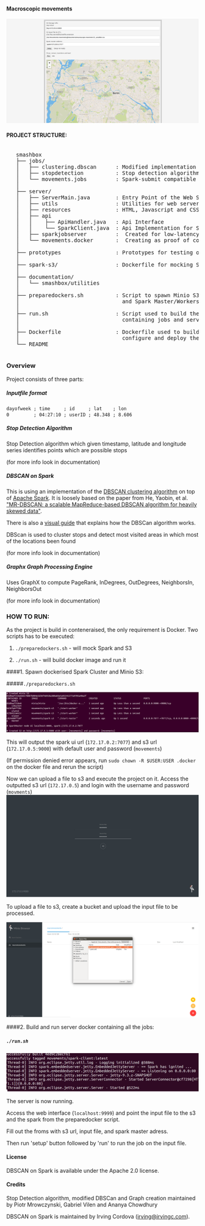 #### Macroscopic movements

![alt text](resources/img/ui.png)

#### PROJECT STRUCTURE:

<pre>

   smashbox
   ├── jobs/                          
   │   ├── clustering.dbscan      : Modified implementation of Irving's DBScan on Spark
   │   ├── stopdetection          : Stop detection algorithm implementation on Spark
   │   └── movements.jobs         : Spark-submit compatible jobs                      
   │
   ├── server/	                                 
   │   ├── ServerMain.java        : Entry Point of the Web Server                            
   │   ├── utils	              : Utilities for web server               
   │   ├── resources              : HTML, Javascript and CSS files               
   │   ├── api	                   
   │   │    ├── ApiHandler.java	  : Api Interface		
   │   │    └── SparkClient.java  : Api Implementation for Spark-submit	
   │   ├── sparkjobserver	      : <Not Used> Created for low-latency jobs, but not used in the project	
   │   └── movements.docker       : <Not Used> Creating as proof of concept for spawning dockers to hadle spark-submit                
   │
   ├── prototypes                 : Prototypes for testing of spark-submit jobs 		        
   │
   ├── spark-s3/                  : Dockerfile for mocking Spark Cluster             
   │
   ├── documentation/                                  
   │   └── smashbox/utilities                  
   │
   ├── preparedockers.sh          : Script to spawn Minio S3 
   │                                and Spark Master/Workers dockers       
   │   
   ├── run.sh                     : Script used to build the docker 
   │                                containing jobs and server
   │
   ├── Dockerfile                 : Dockerfile used to build server and jobs mobule,
   │                                configure and deploy the docker
   └── README                                   
   
</pre>

### Overview

Project consists of three parts:

##### Inputfile format

```
dayofweek ; time     ; id     ; lat    ; lon
0         ; 04:27:10 ; userID ; 48.348 ; 8.606
```

##### Stop Detection Algorithm

Stop Detection algorithm which given timestamp, latitude and longitude series 
identifies points which are possible stops 

(for more info look in documentation)

##### DBSCAN on Spark

This is using an implementation of the [DBSCAN clustering algorithm](http://en.wikipedia.org/wiki/DBSCAN) 
on top of [Apache Spark](http://spark.apache.org/). It is loosely based on the paper from He, Yaobin, et al.
["MR-DBSCAN: a scalable MapReduce-based DBSCAN algorithm for heavily skewed data"](http://www.researchgate.net/profile/Yaobin_He/publication/260523383_MR-DBSCAN_a_scalable_MapReduce-based_DBSCAN_algorithm_for_heavily_skewed_data/links/0046353a1763ee2bdf000000.pdf). 

There is also a [visual guide](http://www.irvingc.com/visualizing-dbscan) that explains how the DBSCan algorithm works.

DBScan is used to cluster stops and detect most visited areas in which most of the locations been found
 
(for more info look in documentation)
##### Graphx Graph Processing Engine

Uses GraphX to compute PageRank, InDegrees, OutDegrees, NeighborsIn, NeighborsOut

(for more info look in documentation)

### HOW TO RUN:

As the project is build in conteneraised, the only requirement is Docker. Two scripts has to be executed:

1. `./preparedockers.sh` - will mock Spark and S3

2. `./run.sh` - will build docker image and run it

####1. Spawn dockerised Spark Cluster and Minio S3:

#####`./preparedockers.sh`  

![alt text](resources/img/preparedocker_output.png)

This will output the spark ui url (`172.17.0.2:7077`) and s3 url (`172.17.0.5:9000`) with default user and password
(`movements`)

(If permission denied error appears, run `sudo chown -R $USER:USER .docker` on the docker file and rerun the script)

Now we can upload a file to s3 and execute the project on it. 
Access the outputted s3 url (`172.17.0.5`) and login with the username and password (`movments`)
![alt text](resources/img/s3login.png)

To upload a file to s3, create a bucket and upload the input file to be processed.

![alt text](resources/img/s3bucket.png)

####2. Build and run server docker containing all the jobs:

##### `./run.sh`
![alt text](resources/img/runsh.png)

The server is now running.

Access the web interface (`localhost:9999`) and point the input file to the s3 and the spark from the preparedocker script.

Fill out the froms with s3 url, input file, and spark master adress. 

Then run 'setup' button followed by 'run' to run the job on the input file.

#### License

DBSCAN on Spark is available under the Apache 2.0 license.


#### Credits

Stop Detection algorithm, modified DBSCan and Graph creation maintained by Piotr Mrowczynski, Gabriel Vilen and Ananya Chowdhury 

DBSCAN on Spark is maintained by Irving Cordova (irving@irvingc.com).


